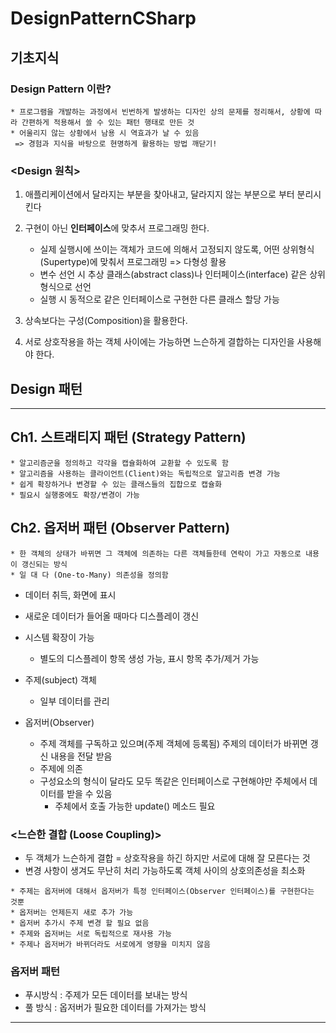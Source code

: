 # DesignPatternCSharp

## 기초지식

### Design Pattern 이란?
```
* 프로그램을 개발하는 과정에서 빈번하게 발생하는 디자인 상의 문제를 정리해서, 상황에 따라 간편하게 적용해서 쓸 수 있는 패턴 행태로 만든 것
* 어울리지 않는 상황에서 남용 시 역효과가 날 수 있음
 => 경험과 지식을 바탕으로 현명하게 활용하는 방법 깨닫기!
```

### <Design 원칙>

1) 애플리케이션에서 달라지는 부분을 찾아내고, 달라지지 않는 부분으로 부터 분리시킨다

2) 구현이 아닌 **인터페이스**에 맞추서 프로그래밍 한다.
    * 실제 실행시에 쓰이는 객체가 코드에 의해서 고정되지 않도록, 어떤 상위형식(Supertype)에 맞춰서 프로그래밍 => 다형성 활용
    * 변수 선언 시 추상 클래스(abstract class)나 인터페이스(interface) 같은 상위 형식으로 선언
    * 실행 시 동적으로 같은 인터페이스로 구현한 다른 클래스 할당 가능
  
3) 상속보다는 구성(Composition)을 활용한다. 

4) 서로 상호작용을 하는 객체 사이에는 가능하면 느슨하게 결합하는 디자인을 사용해야 한다.




## Design 패턴
----
## Ch1. 스트래티지 패턴 (Strategy Pattern)
```
* 알고리즘군을 정의하고 각각을 캡슐화하여 교환할 수 있도록 함
* 알고리즘을 사용하는 클라이언트(Client)와는 독립적으로 알고리즘 변경 가능
* 쉽게 확장하거나 변경할 수 있는 클래스들의 집합으로 캡슐화
* 필요시 실행중에도 확장/변경이 가능
```


## Ch2. 옵저버 패턴 (Observer Pattern)

```
* 한 객체의 상태가 바뀌면 그 객체에 의존하는 다른 객체들한테 연락이 가고 자동으로 내용이 갱신되는 방식
* 일 대 다 (One-to-Many) 의존성을 정의함
```

* 데이터 취득, 화면에 표시
* 새로운 데이터가 들어올 때마다 디스플레이 갱신
* 시스템 확장이 가능
    * 별도의 디스플레이 항목 생성 가능, 표시 항목 추가/제거 가능


* 주제(subject) 객체
  * 일부 데이터를 관리 

* 옵저버(Observer)
  * 주제 객체를 구독하고 있으며(주제 객체에 등록됨) 주제의 데이터가 바뀌면 갱신 내용을 전달 받음
  * 주제에 의존
  * 구성요소의 형식이 달라도 모두 똑같은 인터페이스로 구현해야만 주체에서 데이터를 받을 수 있음
    * 주체에서 호출 가능한 update() 메소드 필요
  

### <느슨한 결합 (Loose Coupling)>
* 두 객체가 느슨하게 결합 = 상호작용을 하긴 하지만 서로에 대해 잘 모른다는 것
* 변경 사항이 생겨도 무난히 처리 가능하도록 객체 사이의 상호의존성을 최소화


```
* 주제는 옵저버에 대해서 옵저버가 특정 인터페이스(Observer 인터페이스)를 구현한다는 것뿐
* 옵저버는 언제든지 새로 추가 가능
* 옵저버 추가시 주제 변경 할 필요 없음
* 주제와 옵저버는 서로 독립적으로 재사용 가능
* 주제나 옵저버가 바뀌더라도 서로에게 영향을 미치지 않음
```

### 옵저버 패턴
* 푸시방식 : 주제가 모든 데이터를 보내는 방식
* 풀 방식 : 옵저버가 필요한 데이터를 가져가는 방식


---


